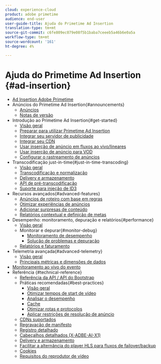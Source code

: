 ```yaml
---
cloud: experience-cloud
product: adobe primetime
audience: end-user
user-guide-title: Ajuda do Primetime Ad Insertion
translation-type: tm+mt
source-git-commit: c6fe809ec079e08f5b1baba7ceeeb5a46b6e0a5a
workflow-type: tm+mt
source-wordcount: '161'
ht-degree: 4%

---
```



# Ajuda do Primetime Ad Insertion {#ad-insertion}

+ [Ad Insertion Adobe Primetime](home.md)
+ Anúncios do Primetime Ad Insertion{#announcements}
   + [Anúncios](announcements/overview.md)
   + [Notas de versão](/help/release-notes/ptai-20x-release-notes.md)
+ Introdução ao Primetime Ad Insertion{#get-started}
   + [Visão geral](getting-started/get-started-overview.md)
   + [Preparar para utilizar Primetime Ad Insertion](getting-started/setup-ptai.md)
   + [Integrar seu servidor de publicidade](getting-started/integrate-ad-server.md)
   + [Integrar seu CDN](getting-started/integrate-cdn.md)
   + [Usar inserção de anúncio em fluxos ao vivo/lineares](getting-started/ad-insertion-live-linear-stream.md)
   + [Usar inserção de anúncio para VOD](getting-started/ad-insertion-vod.md)
   + [Configurar o rastreamento de anúncios](getting-started/set-up-ad-tracking.md)
+ Transcodificação just-in-time{#just-in-time-transcoding}
   + [Visão geral](just-in-time-transcoding/jit-transcoding-overview.md)
   + [Transcodificação e normalização](just-in-time-transcoding/transcoding-and-normalization.md)
   + [Delivery e armazenamento](just-in-time-transcoding/delivery-and-storage.md)
   + [API de pré-transcodificação](just-in-time-transcoding/pre-transcoding-api.md)
   + [Suporte para injeção de ID3](just-in-time-transcoding/id3-injection-support.md)
+ Recursos avançados{#advanced-features}
   + [Anúncios de roteiro com base em regras](advanced-features/route-ads-based-on-rules.md)
   + [Otimizar experiências de anúncios](advanced-features/optimize-ad-experiences.md)
   + [Adicionar surpresas de conteúdo](advanced-features/add-content-bumpers.md)
   + [Relatórios contextual e definição de metas](advanced-features/contextual-reporting-and-targeting.md)
+ Desempenho: monitoramento, depuração e relatórios{#performance}
   + [Visão geral](performance-monitoring-debugging-reporting/performance-overview.md)
   + Monitorar e depurar{#monitor-debug}
      + [Monitoramento de desempenho](performance-monitoring-debugging-reporting/performance-monitoring.md)
      + [Solução de problemas e depuração](performance-monitoring-debugging-reporting/troubleshoot-and-debug.md)
   + [Relatórios e faturamento](performance-monitoring-debugging-reporting/reporting-and-billing.md)
+ Telemetria avançada{#advanced-telemetry}
   + [Visão geral](advanced-telemetry/advanced-telemetry-overview.md)
   + [Principais métricas e dimensões de dados](advanced-telemetry/key-metrics.md)
+ [Monitoramento ao vivo do evento](live-event-monitoring.md)
+ Referência {#technical-reference}
   + [Referência da API / API do Bootstrap](technical-reference/bootstrap-api.md)
   + Práticas recomendadas{#best-practices}
      + [Visão geral](best-practices/best-practices-overview.md)
      + [Otimizar tempos de start de vídeo](best-practices/optimize-video-startup-time.md)
      + [Analisar o desempenho](best-practices/analyze-performance.md)
      + [Cache](best-practices/caching.md)
      + [Otimizar rotas e protocolos](best-practices/optimize-routes-protocols.md)
      + [Aplicar restrições de resolução de anúncio](best-practices/apply-ad-resolution-constraints.md)
   + [CDNs suportados](technical-reference/supported-cdns.md)
   + [Regravação de manifesto](technical-reference/manifest-rewriting.md)
   + [Registro detalhado](performance-monitoring-debugging-reporting/verbose-logging.md)
   + [Cabeçalhos detalhados (X-ADBE-AI-X1)](performance-monitoring-debugging-reporting/debugging-headers.md)
   + [Delivery e armazenamento](/help/primetime-ad-insertion/just-in-time-transcoding/delivery-and-storage.md)
   + [Facilitar a alternância do player HLS para fluxos de failover/backup](technical-reference/hls-switching-to-failover.md)
   + [Cookies](technical-reference/cookies.md)
   + [Requisitos do reprodutor de vídeo](technical-reference/video-player-requirements.md)